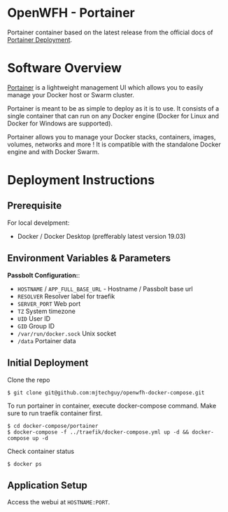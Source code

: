# OpenWFH - Portainer
Portainer container based on the latest release from the official docs of [Portainer Deployment](https://portainer.readthedocs.io/en/stable/deployment.html).

# Software Overview
[Portainer](https://www.portainer.io) is a lightweight management UI which allows you to easily manage your Docker host or Swarm cluster.

Portainer is meant to be as simple to deploy as it is to use. It consists of a single container that can run on any Docker engine (Docker for Linux and Docker for Windows are supported).

Portainer allows you to manage your Docker stacks, containers, images, volumes, networks and more ! It is compatible with the standalone Docker engine and with Docker Swarm.

# Deployment Instructions
## Prerequisite
For local develpment:
- Docker / Docker Desktop (prefferably latest version 19.03)

## Environment Variables & Parameters
__Passbolt Configuration:__:
- `HOSTNAME` / `APP_FULL_BASE_URL` - Hostname / Passbolt base url
- `RESOLVER` Resolver label for traefik
- `SERVER_PORT` Web port
- `TZ` System timezone
- `UID` User ID
- `GID` Group ID
- `/var/run/docker.sock` Unix socket
- `/data` Portainer data

## Initial Deployment
Clone the repo
```console
$ git clone git@github.com:mjtechguy/openwfh-docker-compose.git
```
To run portainer in container, execute docker-compose command. Make sure to run traefik container first.
```console
$ cd docker-compose/portainer
$ docker-compose -f ../traefik/docker-compose.yml up -d && docker-compose up -d
```
Check container status
```console
$ docker ps
```

## Application Setup
Access the webui at `HOSTNAME:PORT`.